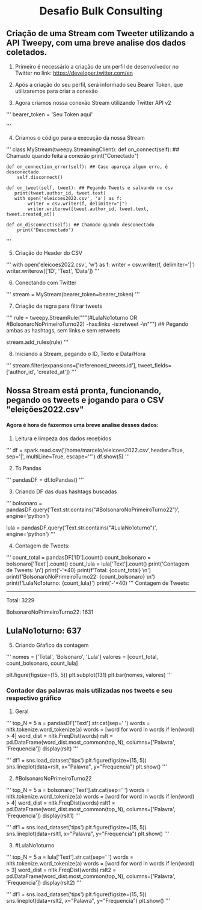 <h1 align="center">Desafio Bulk Consulting</h1>

## Criação de uma Stream com Tweeter utilizando a API Tweepy, com uma breve analise dos dados coletados.

1. Primeiro é necessário a criação de um perfil de desenvolvedor no Twitter no link:
https://developer.twitter.com/en

2. Após a criação do seu perfil, será informado seu Bearer Token, que utilizaremos para criar a conexão

3. Agora criamos nossa conexão Stream utilizando Twitter API v2

'''
bearer_token = 'Seu Token aqui'

'''

4. Criamos o código para a execução da nossa Stream

'''
class MyStream(tweepy.StreamingClient):
    def on_connect(self): ## Chamado quando feita a conexão
        print("Conectado")  
        
    def on_connection_error(self): ## Caso apareça algum erro, é desconectado
        self.disconnect()
    
    def on_tweet(self, tweet): ## Pegando Tweets e salvando no csv
       print(tweet.author_id, tweet.text)
       with open('eleicoes2022.csv', 'a') as f:
            writer = csv.writer(f, delimiter="|")
            writer.writerow([tweet.author_id, tweet.text, tweet.created_at])
    
    def on_disconnect(self): ## Chamado quando desconectado
        print("Desconectado")

'''

5. Criação do Header do CSV

'''
with open('eleicoes2022.csv', 'w') as f:
    writer = csv.writer(f, delimiter='|')
    writer.writerow(['ID', 'Text', 'Data'])
'''

6. Conectando com Twitter

'''
stream = MyStream(bearer_token=bearer_token)
'''

7. Criação da regra para filtrar tweets

''''
rule = tweepy.StreamRule("""(#LulaNo1oturno OR #BolsonaroNoPrimeiroTurno22) 
-has:links -is:retweet -\n""") ## Pegando ambas as hashtags, sem links e sem retweets

stream.add_rules(rule)
'''

8. Iniciando a Stream, pegando o ID, Texto e Data/Hora

'''
stream.filter(expansions=['referenced_tweets.id'], tweet_fields=['author_id', 'created_at'])
'''

## Nossa Stream está pronta, funcionando, pegando os tweets e jogando para o CSV "eleições2022.csv"

#### Agora é hora de fazermos uma breve analise desses dados:


1.  Leitura e limpeza dos dados recebidos

'''
df = spark.read.csv('/home/marcelo/eleicoes2022.csv',header=True, sep='|', multiLine=True, escape='"')
df.show(5)
'''

2. To Pandas

'''
pandasDF = df.toPandas()
'''

3. Criando DF das duas hashtags buscadas

'''
bolsonaro = pandasDF.query('Text.str.contains("#BolsonaroNoPrimeiroTurno22")', engine='python')

lula = pandasDF.query('Text.str.contains("#LulaNo1oturno")', engine='python')
'''

4. Contagem de Tweets:

'''
count_total = pandasDF['ID'].count()
count_bolsonaro = bolsonaro['Text'].count()
count_lula = lula['Text'].count()
print('Contagem de Tweets: \n')
print('-'*40)
print(f'Total: {count_total} \n')
print(f'BolsonaroNoPrimeiroTurno22: {count_bolsonaro} \n')
print(f'LulaNo1oturno: {count_lula}')
print('-'*40)
'''
Contagem de Tweets: 

----------------------------------------
Total: 3229 

BolsonaroNoPrimeiroTurno22: 1631 

LulaNo1oturno: 637
----------------------------------------


5. Criando Gŕafico da contagem

'''
nomes = ['Total', 'Bolsonaro', 'Lula']
valores = [count_total, count_bolsonaro, count_lula]

plt.figure(figsize=(15, 5))
plt.subplot(131)
plt.bar(nomes, valores)
'''

### Contador das palavras mais utilizadas nos tweets e seu respectivo gráfico

1. Geral 

'''
top_N = 5
a = pandasDF['Text'].str.cat(sep=' ')
words = nltk.tokenize.word_tokenize(a)
words = [word for word in words if len(word) > 4]
word_dist = nltk.FreqDist(words)
rslt = pd.DataFrame(word_dist.most_common(top_N),
                    columns=['Palavra', 'Frequencia'])
display(rslt)
'''

'''
df1 = sns.load_dataset('tips')
plt.figure(figsize=(15, 5))
sns.lineplot(data=rslt, x="Palavra", y="Frequencia")
plt.show()
'''

2. #BolsonaroNoPrimeiroTurno22

'''
top_N = 5
a = bolsonaro['Text'].str.cat(sep=' ')
words = nltk.tokenize.word_tokenize(a)
words = [word for word in words if len(word) > 4]
word_dist = nltk.FreqDist(words)
rslt1 = pd.DataFrame(word_dist.most_common(top_N),
                    columns=['Palavra', 'Frequencia'])
display(rslt1)
'''

'''
df1 = sns.load_dataset('tips')
plt.figure(figsize=(15, 5))
sns.lineplot(data=rslt1, x="Palavra", y="Frequencia")
plt.show()
'''

3. #LulaNo1oturno

'''
top_N = 5
a = lula['Text'].str.cat(sep=' ')
words = nltk.tokenize.word_tokenize(a)
words = [word for word in words if len(word) > 3]
word_dist = nltk.FreqDist(words)
rslt2 = pd.DataFrame(word_dist.most_common(top_N),
                    columns=['Palavra', 'Frequencia'])
display(rslt2)
'''

'''
df1 = sns.load_dataset('tips')
plt.figure(figsize=(15, 5))
sns.lineplot(data=rslt2, x="Palavra", y="Frequencia")
plt.show()
'''













